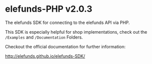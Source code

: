 elefunds-PHP v2.0.3
===================

The elefunds SDK for connecting to the elefunds API via PHP.

This SDK is especially helpful for shop implementations, check out the `/Examples` and `/Documentation` Folders.

Checkout the official documentation for further information:

http://elefunds.github.io/elefunds-SDK/

